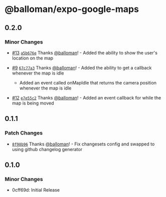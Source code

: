 # @balloman/expo-google-maps

## 0.2.0

### Minor Changes

- [#13](https://github.com/balloman/expo-google-maps/pull/13) [`a5b676e`](https://github.com/balloman/expo-google-maps/commit/a5b676e5089cd08389eca6f15c1f5bceefdb577e) Thanks [@balloman](https://github.com/balloman)! - Added the ability to show the user's location on the map

- [#9](https://github.com/balloman/expo-google-maps/pull/9) [`67c77a3`](https://github.com/balloman/expo-google-maps/commit/67c77a300d1b905a99531c5edc2d0139952073fe) Thanks [@balloman](https://github.com/balloman)! - Added the ability to get a callback whenever the map is idle

  - Added an event called onMapIdle that returns the camera position whenever the map is idle

- [#12](https://github.com/balloman/expo-google-maps/pull/12) [`e7e55c2`](https://github.com/balloman/expo-google-maps/commit/e7e55c25442e993d82784b18e6a34512468406a6) Thanks [@balloman](https://github.com/balloman)! - Added an event callback for while the map is being moved

## 0.1.1

### Patch Changes

- [`8f98b96`](https://github.com/balloman/expo-google-maps/commit/8f98b961115b497a0966f449ed5903af57ed6623) Thanks [@balloman](https://github.com/balloman)! - Fix changesets config and swapped to using github changelog generator

## 0.1.0

### Minor Changes

- 0cff69d: Initial Release
